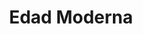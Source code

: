 ﻿---
title: "Edad Moderna"
permalink: periodes_306.html
layout: periode
dataInici: 1453
dataFi: 1775
sidebar: periodes
pares:
fills:
  - id: 346
    title: "Imperio Azteca"
    dataInici: "(1430)"
    dataFi: "(1521)"

  - id: 446
    title: "Imperio Inca"
    dataInici: "(1438)"
    dataFi: "(1533)"

  - id: 491
    title: "Renacimiento"
    dataInici: "(1453)"
    dataFi: "(1564)"

  - id: 162
    title: "Sengoku jidai"
    dataInici: "(1467)"
    dataFi: "(1603)"

  - id: 524
    title: "Era de los descubrimientos"
    dataInici: "(1492)"
    dataFi: "(1652)"

  - id: 444
    title: "Reforma Protestante"
    dataInici: "(1517)"
    dataFi: "(1555)"

  - id: 1053
    title: "Imperio Mogol"
    dataInici: "(1526)"
    dataFi: "(1858)"

  - id: 401
    title: "Jornada de Túnez"
    dataInici: "(1535-06-01)"

  - id: 525
    title: "Guerras de religión de Francia"
    dataInici: "(1562-03)"
    dataFi: "(1598-04)"

  - id: 399
    title: "Guerra de Flandes"
    dataInici: "(1568)"
    dataFi: "(1648)"

  - id: 449
    title: "Guerra anglo-española"
    dataInici: "(1585)"
    dataFi: "(1604)"

  - id: 437
    title: "Guerra polaco-sueca"
    dataInici: "(1600)"
    dataFi: "(1629)"

  - id: 1062
    title: "Período Edo"
    dataInici: "(1603-03-24)"
    dataFi: "(1868-05-03)"

  - id: 438
    title: "Guerra de los Treinta Años"
    dataInici: "(1618)"
    dataFi: "(1648)"

  - id: 595
    title: "Edad Dorada de la Piratería"
    dataInici: "(1620)"
    dataFi: "(1795)"

  - id: 767
    title: "Guerra Franco-española"
    dataInici: "(1635-05-19)"
    dataFi: "(1659-11-07)"

  - id: 521
    title: "Guerras de los Tres Reinos"
    dataInici: "(1639)"
    dataFi: "(1651)"

  - id: 475
    title: "Guerras del Norte"
    dataInici: "(1655)"
    dataFi: "(1679)"

  - id: 474
    title: "Gran Guerra del Norte"
    dataInici: "(1700)"
    dataFi: "(1721)"

  - id: 307
    title: "Guerra de Sucesión Española"
    dataInici: "(1701)"
    dataFi: "(1715)"

  - id: 599
    title: "Guerra de Sucesión Austríaca"
    dataInici: "(1740-12-16)"
    dataFi: "(1748-10-18)"

  - id: 458
    title: "Guerra de los Siete Años"
    dataInici: "(1756)"
    dataFi: "(1763)"

jocsPrincipals:
  - title: "Europa Universalis"
    bggId: 4102
    dataInici: 
    dataFi: 

jocsEscenaris:
  - title: "7 Ages"
    bggId: 3870

  - title: "15 Dias: The Spanish Golden Age"
    bggId: 163482
    dataInici: 1621-03-31
    dataFi: 

  - title: "Legacy: The Testament of Duke de Crecy"
    bggId: 52461
    dataInici: 1729
    dataFi: 

  - title: "Rococo"
    bggId: 144344
    dataInici: 1715
    dataFi: 1775

  - title: "Struggle of Empires"
    bggId: 9625
    dataInici: 
    dataFi: 

  - title: "Macao"
    bggId: 55670
    dataInici: 
    dataFi: 

  - title: "Lisboa"
    bggId: 161533
    dataInici: 1755-11-01
    dataFi: 

  - title: "Bruges"
    bggId: 136888
    dataInici: 
    dataFi: 

  - title: "Chartered: The Golden Age"
    bggId: 247785
    dataInici: 1600
    dataFi: 

  - title: "London (first edition)"
    bggId: 65781
    dataInici: 1666
    dataFi: 

  - title: "London (Second Edition)"
    bggId: 236191
    dataInici: 1666
    dataFi: 

  - title: "Pastiche"
    bggId: 91620
    dataInici: 
    dataFi: 

  - title: "Royals"
    bggId: 165986
    dataInici: 
    dataFi: 

  - title: "Saint Petersburg (second edition)"
    bggId: 156943
    dataInici: 1703
    dataFi: 

  - title: "Salem 1692"
    bggId: 175549
    dataInici: 1692
    dataFi: 

  - title: "Shakespeare"
    bggId: 180511
    dataInici: 
    dataFi: 

  - title: "Tudor"
    bggId: 219512
    dataInici: 
    dataFi: 

  - title: "Valletta"
    bggId: 218920
    dataInici: 1566
    dataFi: 

  - title: "Origins:  How We Became Human"
    bggId: 29256
    dataInici: 
    dataFi: 

  - title: "Saint Petersburg"
    bggId: 9217
    dataInici: 1703
    dataFi: 

  - title: "Glen More"
    bggId: 66362
    dataInici: 
    dataFi: 

  - title: "Richelieu"
    bggId: 5795
    dataInici: 1630-11
    dataFi: 

jocsEpoca:
jocsEpocaEscenaris:
---
